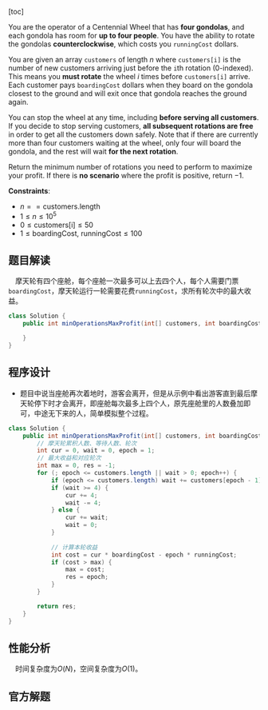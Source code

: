 [toc]

You are the operator of a Centennial Wheel that has **four gondolas**, and each gondola has room for **up to four people**. You have the ability to rotate the gondolas **counterclockwise**, which costs you `runningCost` dollars.

You are given an array `customers` of length $n$ where `customers[i]` is the number of new customers arriving just before the `i`th rotation (0-indexed). This means you **must rotate** the wheel $i$ times before `customers[i]` arrive. Each customer pays `boardingCost` dollars when they board on the gondola closest to the ground and will exit once that gondola reaches the ground again.

You can stop the wheel at any time, including **before serving all customers**. If you decide to stop serving customers, **all subsequent rotations are free** in order to get all the customers down safely. Note that if there are currently more than four customers waiting at the wheel, only four will board the gondola, and the rest will wait **for the next rotation**.

Return the minimum number of rotations you need to perform to maximize your profit. If there is **no scenario** where the profit is positive, return $-1$.



**Constraints**:

* $n == \text{customers.length}$
* $1 \le n \le 10^5$
* $0 \le \text{customers[i]} \le 50$
* $1 \le \text{boardingCost, runningCost} \le 100$



## 题目解读

&emsp;摩天轮有四个座舱，每个座舱一次最多可以上去四个人，每个人需要门票`boardingCost`，摩天轮运行一轮需要花费`runningCost`，求所有轮次中的最大收益。

```java
class Solution {
    public int minOperationsMaxProfit(int[] customers, int boardingCost, int runningCost) {

    }
}
```

## 程序设计

* 题目中说当座舱再次着地时，游客会离开，但是从示例中看出游客直到最后摩天轮停下时才会离开，即座舱每次最多上四个人，原先座舱里的人数叠加即可，中途无下来的人，简单模拟整个过程。

```java
class Solution {
    public int minOperationsMaxProfit(int[] customers, int boardingCost, int runningCost) {
        // 摩天轮累积人数、等待人数、轮次
        int cur = 0, wait = 0, epoch = 1;
        // 最大收益和对应轮次
        int max = 0, res = -1;
        for (; epoch <= customers.length || wait > 0; epoch++) {
            if (epoch <= customers.length) wait += customers[epoch - 1];
            if (wait >= 4) {
                cur += 4;
                wait -= 4;
            } else {
                cur += wait;
                wait = 0;
            }
            
            // 计算本轮收益
            int cost = cur * boardingCost - epoch * runningCost;
            if (cost > max) {
                max = cost;
                res = epoch;
            }
        }

        return res;
    }
}
```

## 性能分析

&emsp;时间复杂度为$O(N)$，空间复杂度为$O(1)$。



## 官方解题

&emsp;
